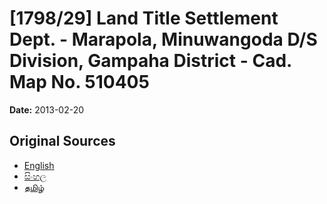 # [1798/29] Land Title Settlement Dept. - Marapola, Minuwangoda D/S Division, Gampaha District - Cad. Map No. 510405

**Date:** 2013-02-20

## Original Sources

- [English](https://documents.gov.lk/view/extra-gazettes/2013/2/1798-29_E.pdf)
- [සිංහල](https://documents.gov.lk/view/extra-gazettes/2013/2/1798-29_S.pdf)
- [தமிழ்](https://documents.gov.lk/view/extra-gazettes/2013/2/1798-29_T.pdf)

